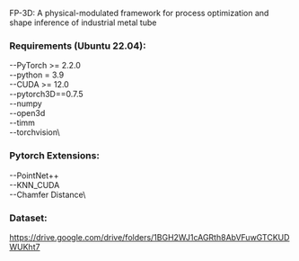 FP-3D: A physical-modulated framework for process optimization and shape inference of industrial metal tube

### Requirements (Ubuntu 22.04):
--PyTorch >= 2.2.0\
--python = 3.9\
--CUDA >= 12.0\
--pytorch3D==0.7.5\
--numpy\
--open3d\
--timm\
--torchvision\

### Pytorch Extensions:
--PointNet++\
--KNN_CUDA\
--Chamfer Distance\

### Dataset:
https://drive.google.com/drive/folders/1BGH2WJ1cAGRth8AbVFuwGTCKUDWUKht7

